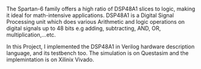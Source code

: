 The Spartan-6 family offers a high ratio of DSP48A1 slices to logic, making it ideal for math-intensive applications. DSP48A1 is a Digital Signal Processing unit which does various Arithmetic and logic operations on digital signals up to 48 bits e.g adding, subtracting, AND, OR, multiplication,...etc.

In this Project, I implemented the DSP48A1 in Verilog hardware description language, and its testbench too. The simulation is on Questasim and the implemintation is on Xilinix Vivado.
